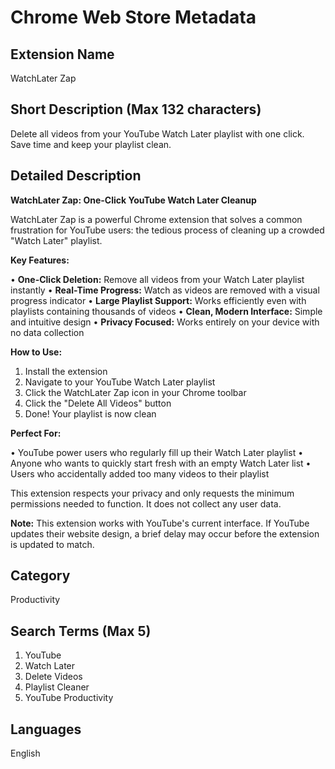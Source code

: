 # Chrome Web Store Metadata

## Extension Name
WatchLater Zap

## Short Description (Max 132 characters)
Delete all videos from your YouTube Watch Later playlist with one click. Save time and keep your playlist clean.

## Detailed Description
**WatchLater Zap: One-Click YouTube Watch Later Cleanup**

WatchLater Zap is a powerful Chrome extension that solves a common frustration for YouTube users: the tedious process of cleaning up a crowded "Watch Later" playlist.

**Key Features:**

• **One-Click Deletion:** Remove all videos from your Watch Later playlist instantly
• **Real-Time Progress:** Watch as videos are removed with a visual progress indicator
• **Large Playlist Support:** Works efficiently even with playlists containing thousands of videos
• **Clean, Modern Interface:** Simple and intuitive design
• **Privacy Focused:** Works entirely on your device with no data collection

**How to Use:**

1. Install the extension
2. Navigate to your YouTube Watch Later playlist
3. Click the WatchLater Zap icon in your Chrome toolbar
4. Click the "Delete All Videos" button
5. Done! Your playlist is now clean

**Perfect For:**

• YouTube power users who regularly fill up their Watch Later playlist
• Anyone who wants to quickly start fresh with an empty Watch Later list
• Users who accidentally added too many videos to their playlist

This extension respects your privacy and only requests the minimum permissions needed to function. It does not collect any user data.

**Note:** This extension works with YouTube's current interface. If YouTube updates their website design, a brief delay may occur before the extension is updated to match.

## Category
Productivity

## Search Terms (Max 5)
1. YouTube
2. Watch Later
3. Delete Videos
4. Playlist Cleaner
5. YouTube Productivity

## Languages
English 